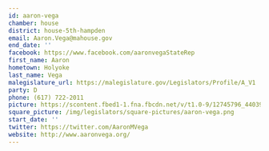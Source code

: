 ```yaml
---
id: aaron-vega
chamber: house
district: house-5th-hampden
email: Aaron.Vega@mahouse.gov
end_date: ''
facebook: https://www.facebook.com/aaronvegaStateRep
first_name: Aaron
hometown: Holyoke
last_name: Vega
malegislature_url: https://malegislature.gov/Legislators/Profile/A_V1
party: D
phone: (617) 722-2011
picture: https://scontent.fbed1-1.fna.fbcdn.net/v/t1.0-9/12745796_440397729418197_985597938124149366_n.jpg?_nc_cat=108&_nc_ht=scontent.fbed1-1.fna&oh=213cd30c70ecf289da9df018f3c38fb9&oe=5C8E10F1
square_picture: /img/legislators/square-pictures/aaron-vega.png
start_date: ''
twitter: https://twitter.com/AaronMVega
website: http://www.aaronvega.org/
---
```


